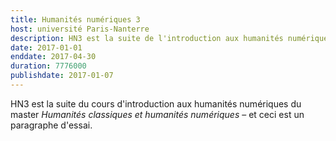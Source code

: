 ```yaml
---
title: Humanités numériques 3
host: université Paris-Nanterre
description: HN3 est la suite de l'introduction aux humanités numériques du master Humanités classiques et humanités numériques
date: 2017-01-01
enddate: 2017-04-30
duration: 7776000
publishdate: 2017-01-07
---
```


HN3 est la suite du cours d'introduction aux humanités numériques du master *Humanités classiques et humanités numériques* – et ceci est un paragraphe d'essai.
